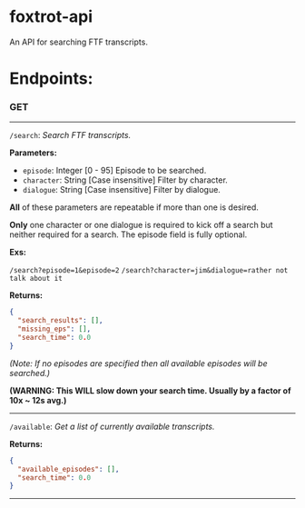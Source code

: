 # foxtrot-api
An API for searching FTF transcripts.

# Endpoints:

### GET
***
`/search`: _Search FTF transcripts._

  **Parameters:**

  * `episode`: Integer [0 - 95] Episode to be searched.
  * `character`: String [Case insensitive] Filter by character.
  * `dialogue`: String [Case insensitive] Filter by dialogue.


**All** of these parameters are repeatable if more than one is desired.

**Only** one character or one dialogue is required to kick off a search but neither required for a search. The episode field is fully optional.

**Exs:**

  `/search?episode=1&episode=2`
  `/search?character=jim&dialogue=rather not talk about it`

**Returns:**
```json
{
  "search_results": [],
  "missing_eps": [],
  "search_time": 0.0
}
```

*(Note: If no episodes are specified then all available episodes will be searched.)*

**(WARNING: This WILL slow down your search time. Usually by a factor of 10x ~ 12s avg.)**

***

`/available`: _Get a list of currently available transcripts._

**Returns:**
```json
{
  "available_episodes": [],
  "search_time": 0.0
}
```

***
